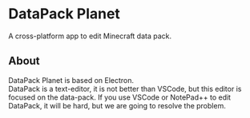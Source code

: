 # DataPack Planet
A cross-platform app to edit Minecraft data pack.

## About
DataPack Planet is based on Electron.\
DataPack is a text-editor, it is not better than VSCode, but this editor is focused on the data-pack.
If you use VSCode or NotePad++ to edit DataPack, it will be hard, but we are going to resolve the problem.